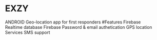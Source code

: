 # EXZY
ANDROID Geo-location app for first responders
#Features
Firebase Realtime database
Firebase Password & email authetication
GPS location Services 
SMS support
